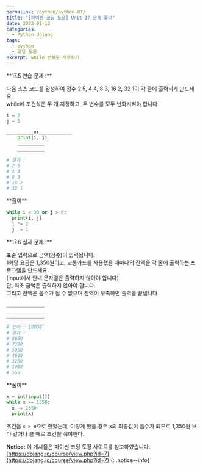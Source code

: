 ```yaml
---
permalink: /python/python-07/
title: "[파이썬 코딩 도장] Unit 17 문제 풀이"
date: 2022-01-13
categories:
  - Python dojang
tags:
  - python
  - 코딩 도장
excerpt: while 반복문 사용하기
---
```


<div class="notice--success" markdown="1">
**17.5 연습 문제 :**

다음 소스 코드를 완성하여 정수 2 5, 4 4, 8 3, 16 2, 32 1이 각 줄에 출력되게 만드세요.<br>
while에 조건식은 두 개 지정하고, 두 변수를 모두 변화시켜야 합니다.

```python
i = 2
j = 5

__________or____________
    print(i, j)
    __________
    __________

# 결과 : 
# 2 5
# 4 4
# 8 3
# 16 2
# 32 1
```
</div>

<div class="notice" markdown="1">
**풀이**

```python
while i < 33 or j > 0:
  print(i, j)
  i *= 2
  j -= 1
```
</div>

<div class="notice--danger" markdown="1">
**17.6 심사 문제 :**

표준 입력으로 금액(정수)이 입력됩니다.<br>
1회당 요금은 1,350원이고, 교통카드를 사용했을 때마다의 잔액을 각 줄에 출력하는 프로그램을 만드세요.<br>
(input에서 안내 문자열은 출력하지 않아야 합니다)<br>
단, 최초 금액은 출력하지 않아야 합니다.<br>
그리고 잔액은 음수가 될 수 없으며 잔액이 부족하면 출력을 끝냅니다.

```python
______________
______________
______________
______________
# 입력 : 10000
# 결과 : 
# 8650
# 7300
# 5950
# 4600
# 3250
# 1900
# 550
```
</div>

<div class="notice" markdown="1">
**풀이**

```python
x = int(input())
while x >= 1350:
  x -= 1350
  print(x)
```
조건을 `x > 0`으로 줬었는데, 이렇게 했을 경우 x의 최종값이 음수가 되므로 1,350원 보다 같거나 클 때로 조건을 줘야한다.
</div>

**Notice:** 이 게시물은 파이썬 코딩 도장 사이트를 참고하였습니다.
[https://dojang.io/course/view.php?id=7](https://dojang.io/course/view.php?id=7)
{: .notice--info}